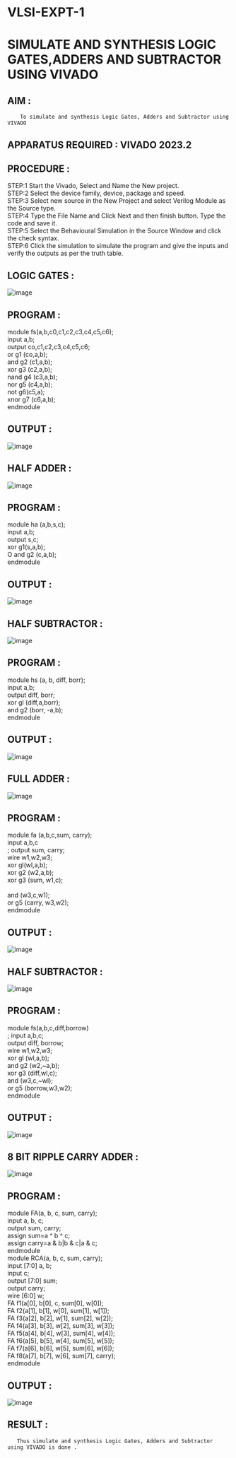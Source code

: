 # VLSI-EXPT-1
# SIMULATE AND SYNTHESIS LOGIC GATES,ADDERS AND SUBTRACTOR USING VIVADO

## AIM :
        To simulate and synthesis Logic Gates, Adders and Subtractor using VIVADO
## APPARATUS REQUIRED : VIVADO 2023.2
## PROCEDURE :
STEP:1 Start the Vivado, Select and Name the New project.  <br>
STEP:2 Select the device family, device, package and speed.<br>
STEP:3 Select new source in the New Project and select Verilog Module as the Source type.<br>
STEP:4 Type the File Name and Click Next and then finish button. Type the code and save it.<br>
STEP:5 Select the Behavioural Simulation in the Source Window and click the check syntax.<br>
STEP:6 Click the simulation to simulate the program and give the inputs and verify the outputs as per the truth table.<br>

## LOGIC GATES :
![image](https://github.com/JAYASHREEER/VLSI-EXPT-1/assets/166278992/2c6d36eb-a80c-4c74-ad08-eacc863d3373)
## PROGRAM :
module fs(a,b,c0,c1,c2,c3,c4,c5,c6);<br> input a,b;<br> output co,c1,c2,c3,c4,c5,c6;<br> or g1 (co,a,b);<br> and g2 (c1,a,b);<br> xor g3 (c2,a,b);<br> nand g4 (c3,a,b);<br> nor g5 (c4,a,b);<br> not g6(c5,a);<br> xnor g7 (c6,a,b);<br> endmodule
## OUTPUT : 
![image](https://github.com/JAYASHREEER/VLSI-EXPT-1/assets/166278992/07b7d512-ce4f-4fcd-b6f4-cc58e04165ee)

## HALF ADDER :
![image](https://github.com/JAYASHREEER/VLSI-EXPT-1/assets/166278992/1a765829-b8ed-4fd8-b6ae-4269e3885a72)
## PROGRAM :
module ha (a,b,s,c);<br> input a,b;<br> output s,c;<br> xor g1(s,a,b);<br> O and g2 (c,a,b);<br> endmodule
## OUTPUT :
![image](https://github.com/JAYASHREEER/VLSI-EXPT-1/assets/166278992/303b5434-023e-493c-b128-dc42aa833ad4)

## HALF SUBTRACTOR :
![image](https://github.com/JAYASHREEER/VLSI-EXPT-1/assets/166278992/ee61f522-abcf-4fb3-9cef-1925f3737e0c)
## PROGRAM :
module hs (a, b, diff, borr);<br> input a,b;<br> output diff, borr;<br> xor gl (diff,a,borr);<br> and g2 (borr, -a,b);<br> endmodule
## OUTPUT :
![image](https://github.com/JAYASHREEER/VLSI-EXPT-1/assets/166278992/93634041-5e26-4829-b4c0-cfbe9bbef8fa)

## FULL ADDER :
![image](https://github.com/JAYASHREEER/VLSI-EXPT-1/assets/166278992/c998462b-ca08-4700-837c-2190f4112a1c)
## PROGRAM :
module fa (a,b,c,sum, carry);<br> input a,b,c<br>; output sum, carry;<br> wire w1,w2,w3;<br> xor gl(wl,a,b);<br> xor g2 (w2,a,b);<br> xor g3 (sum, w1,c);<br><br> and (w3,c,w1);<br>
or g5 (carry, w3,w2);<br> endmodule
## OUTPUT :
![image](https://github.com/JAYASHREEER/VLSI-EXPT-1/assets/166278992/16cba4db-33a3-46b9-b789-0002472865a9)

## HALF SUBTRACTOR :
![image](https://github.com/JAYASHREEER/VLSI-EXPT-1/assets/166278992/461f8384-77ee-4bc5-b1b0-37166f8c3d50)
## PROGRAM :
module fs(a,b,c,diff,borrow)<br>; input a,b,c;<br> output diff, borrow;<br> wire w1,w2,w3;<br> xor gl (wl,a,b);<br> and g2 (w2,~a,b);<br> xor g3 (diff,wl,c);<br>
and (w3,c,~wl);<br> or g5 (borrow,w3,w2);<br> endmodule
## OUTPUT :
![image](https://github.com/JAYASHREEER/VLSI-EXPT-1/assets/166278992/d7dcf612-fd02-4476-b49d-1ea586c6f9ad)

## 8 BIT RIPPLE CARRY ADDER :
![image](https://github.com/JAYASHREEER/VLSI-EXPT-1/assets/166278992/6d83d485-1cb6-414b-afeb-88946f8b75e4)
## PROGRAM :
module FA(a, b, c, sum, carry);<br> input a, b, c;<br> output sum, carry;<br> assign sum=a ^ b ^ c;<br> assign carry=a & b|b & c|a & c;<br> endmodule<br>
module RCA(a, b, c, sum, carry);<br>input [7:0] a, b;<br>
input c; <br>output [7:0] sum;<br> output carry;<br> wire [6:0] w;<br>
FA f1(a[0], b[0], c, sum[0], w[0]);<br>
FA f2(a[1], b[1], w[0], sum[1], w[1]);<br>
FA f3(a[2], b[2], w[1], sum[2], w[2]);<br>
FA f4(a[3], b[3], w[2], sum[3], w[3]);<br>
FA f5(a[4], b[4], w[3], sum[4], w[4]);<br>
FA f6(a[5], b[5], w[4], sum[5], w[5]);<br>
FA f7(a[6], b[6], w[5], sum[6], w[6]);<br> FA f8(a[7], b[7], w[6], sum[7], carry);<br> endmodule
## OUTPUT :
![image](https://github.com/JAYASHREEER/VLSI-EXPT-1/assets/166278992/8f23ec30-ac97-4a79-8a04-68eac22e5d3f)

## RESULT :
       Thus simulate and synthesis Logic Gates, Adders and Subtractor using VIVADO is done .

















